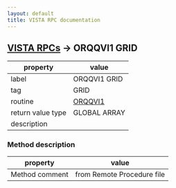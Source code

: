 ```yaml
---
layout: default
title: VISTA RPC documentation
---
```




## [VISTA RPCs](TableOfContent.md) &#8594; ORQQVI1 GRID 

 property | value 
--- | --- 
 label | ORQQVI1 GRID
 tag | GRID
 routine | [ORQQVI1](http://code.osehra.org/dox/Routine_ORQQVI1_source.html)
 return value type | GLOBAL ARRAY
 description | 


### Method description

 property | value 
--- | --- 
 Method comment | from Remote Procedure file